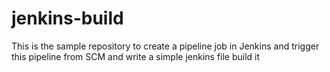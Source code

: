 # jenkins-build
This is the sample repository to create a pipeline job in Jenkins and trigger this pipeline from SCM and write a simple jenkins file build it 

